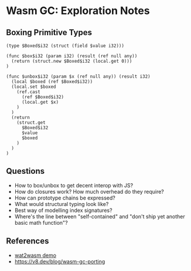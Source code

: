 # Wasm GC: Exploration Notes

## Boxing Primitive Types

```wat
(type $Boxed$i32 (struct (field $value i32)))

(func $box$i32 (param i32) (result (ref null any))
  (return (struct.new $Boxed$i32 (local.get 0)))
)

(func $unbox$i32 (param $x (ref null any)) (result i32)
  (local $boxed (ref $Boxed$i32))
  (local.set $boxed
    (ref.cast
      (ref $Boxed$i32)
      (local.get $x)
    )
  )
  (return
    (struct.get
      $Boxed$i32
      $value
      $boxed
    )
  )
)
```

## Questions

- How to box/unbox to get decent interop with JS?
- How do closures work? How much overhead do they require?
- How can prototype chains be expressed?
- What would structural typing look like?
- Best way of modelling index signatures?
- Where's the line between "self-contained" and "don't ship yet another basic math function"?

## References

- [wat2wasm demo](https://jkrems.dev/wabt/demo/wat2wasm/index.html)
- https://v8.dev/blog/wasm-gc-porting
